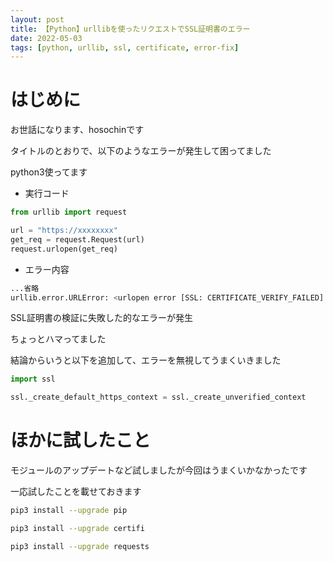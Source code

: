 ```yaml
---
layout: post
title: 【Python】urllibを使ったリクエストでSSL証明書のエラー
date: 2022-05-03
tags: [python, urllib, ssl, certificate, error-fix]
---
```


# はじめに

お世話になります、hosochinです

タイトルのとおりで、以下のようなエラーが発生して困ってました

python3使ってます

* 実行コード

```python
from urllib import request

url = "https://xxxxxxxx"
get_req = request.Request(url)
request.urlopen(get_req)
```

* エラー内容

```bash
...省略
urllib.error.URLError: <urlopen error [SSL: CERTIFICATE_VERIFY_FAILED] certificate verify failed: unable to get local issuer certificate (_ssl.c:1129)>
```

SSL証明書の検証に失敗した的なエラーが発生

ちょっとハマってました

結論からいうと以下を追加して、エラーを無視してうまくいきました

```python
import ssl

ssl._create_default_https_context = ssl._create_unverified_context
```

# ほかに試したこと

モジュールのアップデートなど試しましたが今回はうまくいかなかったです

一応試したことを載せておきます

```bash
pip3 install --upgrade pip

pip3 install --upgrade certifi

pip3 install --upgrade requests
```